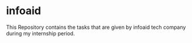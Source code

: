 # infoaid
This Repository contains the tasks that are given by infoaid tech company during my internship period.
